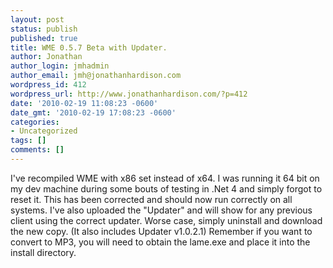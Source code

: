 ```yaml
---
layout: post
status: publish
published: true
title: WME 0.5.7 Beta with Updater.
author: Jonathan
author_login: jmhadmin
author_email: jmh@jonathanhardison.com
wordpress_id: 412
wordpress_url: http://www.jonathanhardison.com/?p=412
date: '2010-02-19 11:08:23 -0600'
date_gmt: '2010-02-19 17:08:23 -0600'
categories:
- Uncategorized
tags: []
comments: []
---
```

I've recompiled WME with x86 set instead of x64. I was running it 64 bit on my dev machine during some bouts of testing in .Net 4 and simply forgot to reset it.
This has been corrected and should now run correctly on all systems.
I've also uploaded the "Updater" and will show for any previous client using the correct updater. Worse case, simply uninstall and download the new copy. (It also includes Updater v1.0.2.1)
Remember if you want to convert to MP3, you will need to obtain the lame.exe and place it into the install directory.
